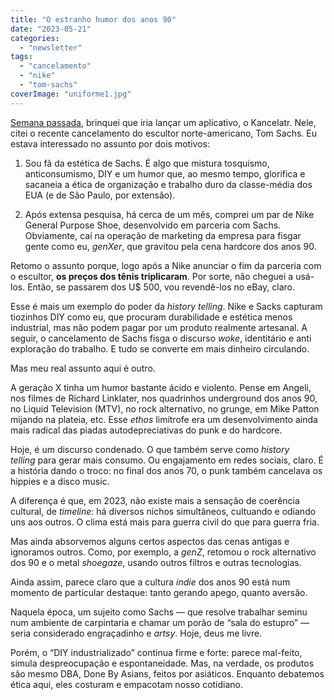 ```yaml
---
title: "O estranho humor dos anos 90"
date: "2023-05-21"
categories: 
  - "newsletter"
tags: 
  - "cancelamento"
  - "nike"
  - "tom-sachs"
coverImage: "uniforme1.jpg"
---
```


[Semana passada](https://eduf.substack.com/p/o-app-que-vai-cuidar-da-sua-imagem), brinquei que iria lançar um aplicativo, o Kancelatr. Nele, citei o recente cancelamento do escultor norte-americano, Tom Sachs. Eu estava interessado no assunto por dois motivos:

1. Sou fã da estética de Sachs. É algo que mistura tosquismo, anticonsumismo, DIY e um humor que, ao mesmo tempo, glorifica e sacaneia a ética de organização e trabalho duro da classe-média dos EUA (e de São Paulo, por extensão).
    
2. Após extensa pesquisa, há cerca de um mês, comprei um par de Nike General Purpose Shoe, desenvolvido em parceria com Sachs. Obviamente, caí na operação de marketing da empresa para fisgar gente como eu, _genXer_, que gravitou pela cena hardcore dos anos 90.
    

Retomo o assunto porque, logo após a Nike anunciar o fim da parceria com o escultor, **os preços dos tênis triplicaram**. Por sorte, não cheguei a usá-los. Então, se passarem dos U$ 500, vou revendê-los no eBay, claro.

Esse é mais um exemplo do poder da _history telling_. Nike e Sacks capturam tiozinhos DIY como eu, que procuram durabilidade e estética menos industrial, mas não podem pagar por um produto realmente artesanal. A seguir, o cancelamento de Sachs fisga o discurso _woke_, identitário e anti exploração do trabalho. E tudo se converte em mais dinheiro circulando.

Mas meu real assunto aqui é outro.

A geração X tinha um humor bastante ácido e violento. Pense em Angeli, nos filmes de Richard Linklater, nos quadrinhos underground dos anos 90, no Liquid Television (MTV), no rock alternativo, no grunge, em Mike Patton mijando na plateia, etc. Esse _ethos_ limítrofe era um desenvolvimento ainda mais radical das piadas autodepreciativas do punk e do hardcore.

Hoje, é um discurso condenado. O que também serve como _history telling_ para gerar mais consumo. Ou engajamento em redes sociais, claro. É a história dando o troco: no final dos anos 70, o punk também cancelava os hippies e a disco music.

A diferença é que, em 2023, não existe mais a sensação de coerência cultural, de _timeline_: há diversos nichos simultâneos, cultuando e odiando uns aos outros. O clima está mais para guerra civil do que para guerra fria.

Mas ainda absorvemos alguns certos aspectos das cenas antigas e ignoramos outros. Como, por exemplo, a _genZ_, retomou o rock alternativo dos 90 e o metal _shoegaze_, usando outros filtros e outras tecnologias.

Ainda assim, parece claro que a cultura _indie_ dos anos 90 está num momento de particular destaque: tanto gerando apego, quanto aversão.

Naquela época, um sujeito como Sachs — que resolve trabalhar seminu num ambiente de carpintaria e chamar um porão de “sala do estupro” — seria considerado engraçadinho e _artsy_. Hoje, deus me livre.

Porém, o “DIY industrializado” continua firme e forte: parece mal-feito, simula despreocupação e espontaneidade. Mas, na verdade, os produtos são mesmo DBA, Done By Asians, feitos por asiáticos. Enquanto debatemos ética aqui, eles costuram e empacotam nosso cotidiano.
